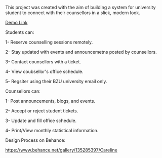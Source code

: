 This project was created with the aim of building a system for university student to connect with their counsellors in a slick, modern look.

[Demo Link ](https://careline.netlify.app/student-dashboard)

Students can:

1- Reserve counselling sessions remotely.

2- Stay updated with events and announcemetns posted by counsellors.

3- Contact counsellors with a ticket.

4- View coubsellor's office schedule.

5- Regsiter using their BZU university email only.


Counsellors can:

1- Post announcements, blogs, and events.

2- Accept or reject student tickets.

3- Update and fill office schedule.

4- Print/View monthly statistical information.


Design Process on Behance:

https://www.behance.net/gallery/135285397/Careline
